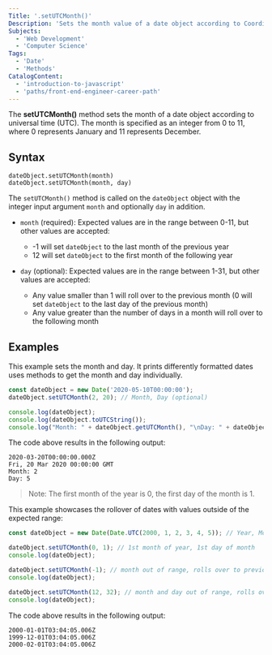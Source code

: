 ```yaml
---
Title: '.setUTCMonth()'
Description: 'Sets the month value of a date object according to Coordinated Universal Time (UTC).'
Subjects:
  - 'Web Development'
  - 'Computer Science'
Tags:
  - 'Date'
  - 'Methods'
CatalogContent:
  - 'introduction-to-javascript'
  - 'paths/front-end-engineer-career-path'
---
```


The **setUTCMonth()** method sets the month of a date object according to universal time (UTC). The month is specified as an integer from 0 to 11, where 0 represents January and 11 represents December.

## Syntax

```pseudo
dateObject.setUTCMonth(month)
dateObject.setUTCMonth(month, day)
```
The `setUTCMonth()` method is called on the `dateObject` object with the integer input argument `month` and optionally `day` in addition.

- `month` (required): Expected values are in the range between 0-11, but other values are accepted:
    - -1 will set `dateObject` to the last month of the previous year
    - 12 will set `dateObject` to the first month of the following year

- `day` (optional): Expected values are in the range between 1-31, but other values are accepted:
    - Any value smaller than 1 will roll over to the previous month (0 will set `dateObject` to the last day of the previous month)
    - Any value greater than the number of days in a month will roll over to the following month

## Examples

This example sets the month and day. It prints differently formatted dates uses methods to get the month and day individually.
```javascript
const dateObject = new Date('2020-05-10T00:00:00');
dateObject.setUTCMonth(2, 20); // Month, Day (optional)

console.log(dateObject);
console.log(dateObject.toUTCString());
console.log("Month: " + dateObject.getUTCMonth(), "\nDay: " + dateObject.getUTCDay());
```
The code above results in the following output:
```shell
2020-03-20T00:00:00.000Z
Fri, 20 Mar 2020 00:00:00 GMT
Month: 2 
Day: 5
```
> Note: The first month of the year is 0, the first day of the month is 1.

This example showcases the rollover of dates with values outside of the expected range:
```javascript
const dateObject = new Date(Date.UTC(2000, 1, 2, 3, 4, 5)); // Year, Month, Day, Hour, Minute, Second, Millisecond

dateObject.setUTCMonth(0, 1); // 1st month of year, 1st day of month
console.log(dateObject);

dateObject.setUTCMonth(-1); // month out of range, rolls over to previous year
console.log(dateObject);

dateObject.setUTCMonth(12, 32); // month and day out of range, rolls over to following year and month
console.log(dateObject);
```
The code above results in the following output:
```shell
2000-01-01T03:04:05.006Z
1999-12-01T03:04:05.006Z
2000-02-01T03:04:05.006Z
```